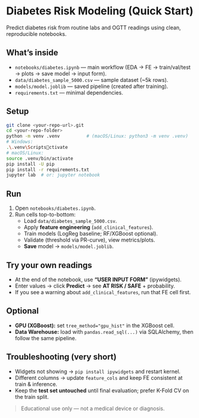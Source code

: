# Diabetes Risk Modeling (Quick Start)

Predict diabetes risk from routine labs and OGTT readings using clean, reproducible notebooks.

## What’s inside
- `notebooks/diabetes.ipynb` — main workflow (EDA → FE → train/val/test → plots → save model → input form).
- `data/diabetes_sample_5000.csv` — sample dataset (~5k rows).
- `models/model.joblib` — saved pipeline (created after training).
- `requirements.txt` — minimal dependencies.

## Setup
```bash
git clone <your-repo-url>.git
cd <your-repo-folder>
python -m venv .venv          # (macOS/Linux: python3 -m venv .venv)
# Windows:
.\.venv\Scriptsctivate
# macOS/Linux:
source .venv/bin/activate
pip install -U pip
pip install -r requirements.txt
jupyter lab  # or: jupyter notebook
```

## Run
1. Open `notebooks/diabetes.ipynb`.
2. Run cells top-to-bottom:
   - Load `data/diabetes_sample_5000.csv`.
   - Apply **feature engineering** (`add_clinical_features`).
   - Train models (LogReg baseline; RF/XGBoost optional).
   - Validate (threshold via PR-curve), view metrics/plots.
   - **Save** model → `models/model.joblib`.

## Try your own readings
- At the end of the notebook, use **“USER INPUT FORM”** (ipywidgets).
- Enter values → click **Predict** → see **AT RISK / SAFE** + probability.
- If you see a warning about `add_clinical_features`, run that FE cell first.

## Optional
- **GPU (XGBoost):** set `tree_method="gpu_hist"` in the XGBoost cell.
- **Data Warehouse:** load with `pandas.read_sql(...)` via SQLAlchemy, then follow the same pipeline.

## Troubleshooting (very short)
- Widgets not showing → `pip install ipywidgets` and restart kernel.
- Different columns → update `feature_cols` and keep FE consistent at train & inference.
- Keep the **test set untouched** until final evaluation; prefer K-Fold CV on the train split.

> Educational use only — not a medical device or diagnosis.
